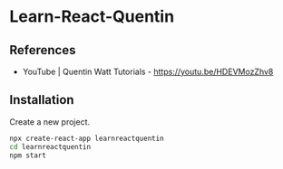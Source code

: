 # Learn-React-Quentin

## References

- YouTube | Quentin Watt Tutorials - https://youtu.be/HDEVMozZhv8

## Installation

Create a new project.

```bash
npx create-react-app learnreactquentin
cd learnreactquentin
npm start
```
